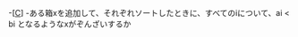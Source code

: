 -[[C](https://atcoder.jp/contests/abc376/tasks/abc376_c)]
-ある箱xを追加して、それぞれソートしたときに、すべてのiについて、ai < bi となるようなxがぞんざいするか